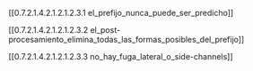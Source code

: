 
[[0.7.2.1.4.2.1.2.1.2.3.1 el_prefijo_nunca_puede_ser_predicho]]

[[0.7.2.1.4.2.1.2.1.2.3.2 el_post-procesamiento_elimina_todas_las_formas_posibles_del_prefijo]]

[[0.7.2.1.4.2.1.2.1.2.3.3 no_hay_fuga_lateral_o_side-channels]]
